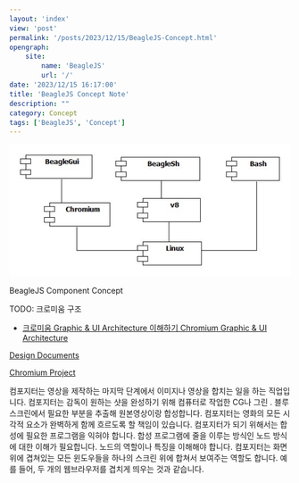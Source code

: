 ```yaml
---
layout: 'index'
view: 'post'
permalink: '/posts/2023/12/15/BeagleJS-Concept.html'
opengraph:
    site:
        name: 'BeagleJS'
        url: '/'
date: '2023/12/15 16:17:00'
title: 'BeagleJS Concept Note'
description: ""
category: Concept
tags: ['BeagleJS', 'Concept']
---
```


![BeagleJS - Component Concept](/asset/image/ComponentDiagramBeagleJS.jpg)
<caption>BeagleJS Component Concept</caption>

TODO: 크로미움 구조

- [크로미움 Graphic & UI Architecture 이해하기
Chromium Graphic & UI Architecture](https://dydtjr1128.github.io/chromium/2019/07/02/Chromium-Graphic-and-UI.html)

[Design Documents](https://www.chromium.org/developers/design-documents/)

[Chromium Project](https://www.chromium.org/chromium-projects/)

컴포지터는 영상을 제작하는 마지막 단계에서 이미지나 영상을 합치는 일을 하는 직업입니다. 
 컴포지터는 감독이 원하는 샷을 완성하기 위해 컴퓨터로 작업한 CG나 그린 ․ 블루 스크린에서 필요한 부분을 추출해 원본영상이랑 합성합니다. 
 컴포지터는 영화의 모든 시각적 요소가 완벽하게 함께 흐르도록 할 책임이 있습니다. 
컴포지터가 되기 위해서는 합성에 필요한 프로그램을 익혀야 합니다. 합성 프로그램에 줄을 이루는 방식인 노드 방식에 대한 이해가 필요합니다. 노드의 역할이나 특징을 이해해야 합니다. 
컴포지터는 화면 위에 겹쳐있는 모든 윈도우들을 하나의 스크린 위에 합쳐서 보여주는 역할도 합니다. 예를 들어, 두 개의 웹브라우저를 겹치게 띄우는 것과 같습니다. 